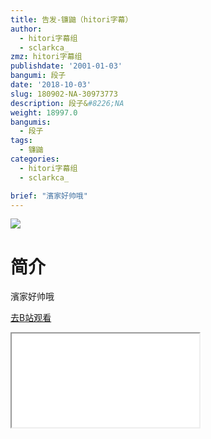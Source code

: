 ```yaml
---
title: 告发-镰鼬（hitori字幕）
author:
  - hitori字幕组
  - sclarkca_
zmz: hitori字幕组
publishdate: '2001-01-03'
bangumi: 段子
date: '2018-10-03'
slug: 180902-NA-30973773
description: 段子&#8226;NA
weight: 18997.0
bangumis:
  - 段子
tags:
  - 镰鼬
categories:
  - hitori字幕组
  - sclarkca_

brief: "濱家好帅哦"
---
```

![](https://i.imgur.com/ZjsWOht.jpg)
# 简介  
濱家好帅哦  

[去B站观看](https://www.bilibili.com/video/av30973773/)
<div class ="resp-container"><iframe class="testiframe" src="//player.bilibili.com/player.html?aid=30973773"", scrolling="no", allowfullscreen="true" > </iframe></div> 
